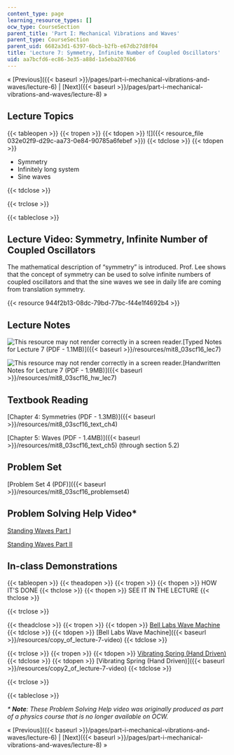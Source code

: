 ```yaml
---
content_type: page
learning_resource_types: []
ocw_type: CourseSection
parent_title: 'Part I: Mechanical Vibrations and Waves'
parent_type: CourseSection
parent_uid: 6682a3d1-6397-6bcb-b2fb-e67db27d8f04
title: 'Lecture 7: Symmetry, Infinite Number of Coupled Oscillators'
uid: aa7bcfd6-ec86-3e35-a88d-1a5eba2076b6
---
```


« [Previous]({{< baseurl >}}/pages/part-i-mechanical-vibrations-and-waves/lecture-6) | [Next]({{< baseurl >}}/pages/part-i-mechanical-vibrations-and-waves/lecture-8) »

Lecture Topics
--------------

{{< tableopen >}}
{{< tropen >}}
{{< tdopen >}}
![]({{< resource_file 032e02f9-d29c-aa73-0e84-90785a6febef >}})
{{< tdclose >}}
{{< tdopen >}}


*   Symmetry
*   Infinitely long system
*   Sine waves


{{< tdclose >}}

{{< trclose >}}

{{< tableclose >}}

Lecture Video: Symmetry, Infinite Number of Coupled Oscillators
---------------------------------------------------------------

The mathematical description of “symmetry” is introduced. Prof. Lee shows that the concept of symmetry can be used to solve infinite numbers of coupled oscillators and that the sine waves we see in daily life are coming from translation symmetry.

{{< resource 944f2b13-08dc-79bd-77bc-f44e1f4692b4 >}}

Lecture Notes
-------------

![This resource may not render correctly in a screen reader.](/images/inacessible.gif)[Typed Notes for Lecture 7 (PDF - 1.1MB)]({{< baseurl >}}/resources/mit8_03scf16_lec7)

![This resource may not render correctly in a screen reader.](/images/inacessible.gif)[Handwritten Notes for Lecture 7 (PDF - 1.9MB)]({{< baseurl >}}/resources/mit8_03scf16_hw_lec7)

Textbook Reading
----------------

[Chapter 4: Symmetries (PDF - 1.3MB)]({{< baseurl >}}/resources/mit8_03scf16_text_ch4) 

[Chapter 5: Waves (PDF - 1.4MB)]({{< baseurl >}}/resources/mit8_03scf16_text_ch5) (through section 5.2) 

Problem Set
-----------

[Problem Set 4 (PDF)]({{< baseurl >}}/resources/mit8_03scf16_problemset4)

Problem Solving Help Video\*
----------------------------

[Standing Waves Part I](/courses/res-8-005-vibrations-and-waves-problem-solving-fall-2012/pages/problem-solving-videos/standing-waves-part-i-1)

[Standing Waves Part II](/courses/res-8-005-vibrations-and-waves-problem-solving-fall-2012/pages/problem-solving-videos/standing-waves-part-ii-1)

In-class Demonstrations
-----------------------

{{< tableopen >}}
{{< theadopen >}}
{{< tropen >}}
{{< thopen >}}
HOW IT'S DONE
{{< thclose >}}
{{< thopen >}}
SEE IT IN THE LECTURE
{{< thclose >}}

{{< trclose >}}

{{< theadclose >}}
{{< tropen >}}
{{< tdopen >}}
[Bell Labs Wave Machine](https://physics.montana.edu/demonstrations/apparatus/3_oscillationsandwaves/demos/belllabswavemachine.html)
{{< tdclose >}}
{{< tdopen >}}
[Bell Labs Wave Machine]({{< baseurl >}}/resources/copy_of_lecture-7-video)
{{< tdclose >}}

{{< trclose >}}
{{< tropen >}}
{{< tdopen >}}
[Vibrating Spring (Hand Driven)](http://tsgphysics.mit.edu/front/?page=demo.php&letnum=C%2035&show=0)
{{< tdclose >}}
{{< tdopen >}}
[Vibrating Spring (Hand Driven)]({{< baseurl >}}/resources/copy2_of_lecture-7-video)
{{< tdclose >}}

{{< trclose >}}

{{< tableclose >}}

_\* **Note**: These Problem Solving Help video was originally produced as part of a physics course that is no longer available on OCW._

« [Previous]({{< baseurl >}}/pages/part-i-mechanical-vibrations-and-waves/lecture-6) | [Next]({{< baseurl >}}/pages/part-i-mechanical-vibrations-and-waves/lecture-8) »